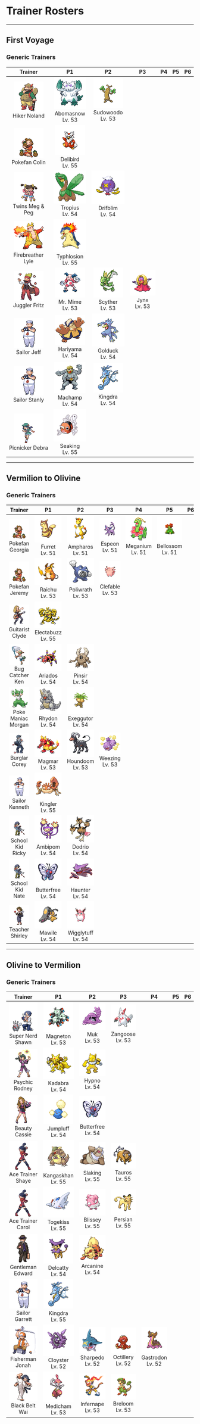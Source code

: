 # Trainer Rosters

---

## First Voyage


### Generic Trainers

| Trainer | P1 | P2 | P3 | P4 | P5 | P6 |
|:-------:|:--:|:--:|:--:|:--:|:--:|:--:|
| ![Hiker Noland](../../assets/trainers/hiker.png "Hiker Noland")<br>Hiker Noland | ![Abomasnow](../../assets/sprites/abomasnow/front.gif "Abomasnow")<br>Abomasnow<br>Lv. 53 | ![Sudowoodo](../../assets/sprites/sudowoodo/front.gif "Sudowoodo")<br>Sudowoodo<br>Lv. 53 |
| ![Pokefan Colin](../../assets/trainers/pokefan.png "Pokefan Colin")<br>Pokefan Colin | ![Delibird](../../assets/sprites/delibird/front.gif "Delibird")<br>Delibird<br>Lv. 55 |
| ![Twins Meg & Peg](../../assets/trainers/twins.png "Twins Meg & Peg")<br>Twins Meg & Peg | ![Tropius](../../assets/sprites/tropius/front.gif "Tropius")<br>Tropius<br>Lv. 54 | ![Drifblim](../../assets/sprites/drifblim/front.gif "Drifblim")<br>Drifblim<br>Lv. 54 |
| ![Firebreather Lyle](../../assets/trainers/firebreather.png "Firebreather Lyle")<br>Firebreather Lyle | ![Typhlosion](../../assets/sprites/typhlosion/front.gif "Typhlosion")<br>Typhlosion<br>Lv. 55 |
| ![Juggler Fritz](../../assets/trainers/juggler.png "Juggler Fritz")<br>Juggler Fritz | ![Mr. Mime](../../assets/sprites/mr-mime/front.gif "Mr. Mime")<br>Mr. Mime<br>Lv. 53 | ![Scyther](../../assets/sprites/scyther/front.gif "Scyther")<br>Scyther<br>Lv. 53 | ![Jynx](../../assets/sprites/jynx/front.gif "Jynx")<br>Jynx<br>Lv. 53 |
| ![Sailor Jeff](../../assets/trainers/sailor.png "Sailor Jeff")<br>Sailor Jeff | ![Hariyama](../../assets/sprites/hariyama/front.gif "Hariyama")<br>Hariyama<br>Lv. 54 | ![Golduck](../../assets/sprites/golduck/front.gif "Golduck")<br>Golduck<br>Lv. 54 |
| ![Sailor Stanly](../../assets/trainers/sailor.png "Sailor Stanly")<br>Sailor Stanly | ![Machamp](../../assets/sprites/machamp/front.gif "Machamp")<br>Machamp<br>Lv. 54 | ![Kingdra](../../assets/sprites/kingdra/front.gif "Kingdra")<br>Kingdra<br>Lv. 54 |
| ![Picnicker Debra](../../assets/trainers/picnicker.png "Picnicker Debra")<br>Picnicker Debra | ![Seaking](../../assets/sprites/seaking/front.gif "Seaking")<br>Seaking<br>Lv. 55 |


---

## Vermilion to Olivine


### Generic Trainers

| Trainer | P1 | P2 | P3 | P4 | P5 | P6 |
|:-------:|:--:|:--:|:--:|:--:|:--:|:--:|
| ![Pokefan Georgia](../../assets/trainers/pokefan.png "Pokefan Georgia")<br>Pokefan Georgia | ![Furret](../../assets/sprites/furret/front.gif "Furret")<br>Furret<br>Lv. 51 | ![Ampharos](../../assets/sprites/ampharos/front.gif "Ampharos")<br>Ampharos<br>Lv. 51 | ![Espeon](../../assets/sprites/espeon/front.gif "Espeon")<br>Espeon<br>Lv. 51 | ![Meganium](../../assets/sprites/meganium/front.gif "Meganium")<br>Meganium<br>Lv. 51 | ![Bellossom](../../assets/sprites/bellossom/front.gif "Bellossom")<br>Bellossom<br>Lv. 51 |
| ![Pokefan Jeremy](../../assets/trainers/pokefan.png "Pokefan Jeremy")<br>Pokefan Jeremy | ![Raichu](../../assets/sprites/raichu/front.gif "Raichu")<br>Raichu<br>Lv. 53 | ![Poliwrath](../../assets/sprites/poliwrath/front.gif "Poliwrath")<br>Poliwrath<br>Lv. 53 | ![Clefable](../../assets/sprites/clefable/front.gif "Clefable")<br>Clefable<br>Lv. 53 |
| ![Guitarist Clyde](../../assets/trainers/guitarist.png "Guitarist Clyde")<br>Guitarist Clyde | ![Electabuzz](../../assets/sprites/electabuzz/front.gif "Electabuzz")<br>Electabuzz<br>Lv. 55 |
| ![Bug Catcher Ken](../../assets/trainers/bug_catcher.png "Bug Catcher Ken")<br>Bug Catcher Ken | ![Ariados](../../assets/sprites/ariados/front.gif "Ariados")<br>Ariados<br>Lv. 54 | ![Pinsir](../../assets/sprites/pinsir/front.gif "Pinsir")<br>Pinsir<br>Lv. 54 |
| ![Poke Maniac Morgan](../../assets/trainers/poke_maniac.png "Poke Maniac Morgan")<br>Poke Maniac Morgan | ![Rhydon](../../assets/sprites/rhydon/front.gif "Rhydon")<br>Rhydon<br>Lv. 54 | ![Exeggutor](../../assets/sprites/exeggutor/front.gif "Exeggutor")<br>Exeggutor<br>Lv. 54 |
| ![Burglar Corey](../../assets/trainers/burglar.png "Burglar Corey")<br>Burglar Corey | ![Magmar](../../assets/sprites/magmar/front.gif "Magmar")<br>Magmar<br>Lv. 53 | ![Houndoom](../../assets/sprites/houndoom/front.gif "Houndoom")<br>Houndoom<br>Lv. 53 | ![Weezing](../../assets/sprites/weezing/front.gif "Weezing")<br>Weezing<br>Lv. 53 |
| ![Sailor Kenneth](../../assets/trainers/sailor.png "Sailor Kenneth")<br>Sailor Kenneth | ![Kingler](../../assets/sprites/kingler/front.gif "Kingler")<br>Kingler<br>Lv. 55 |
| ![School Kid Ricky](../../assets/trainers/school_kid.png "School Kid Ricky")<br>School Kid Ricky | ![Ambipom](../../assets/sprites/ambipom/front.gif "Ambipom")<br>Ambipom<br>Lv. 54 | ![Dodrio](../../assets/sprites/dodrio/front.gif "Dodrio")<br>Dodrio<br>Lv. 54 |
| ![School Kid Nate](../../assets/trainers/school_kid.png "School Kid Nate")<br>School Kid Nate | ![Butterfree](../../assets/sprites/butterfree/front.gif "Butterfree")<br>Butterfree<br>Lv. 54 | ![Haunter](../../assets/sprites/haunter/front.gif "Haunter")<br>Haunter<br>Lv. 54 |
| ![Teacher Shirley](../../assets/trainers/teacher.png "Teacher Shirley")<br>Teacher Shirley | ![Mawile](../../assets/sprites/mawile/front.gif "Mawile")<br>Mawile<br>Lv. 54 | ![Wigglytuff](../../assets/sprites/wigglytuff/front.gif "Wigglytuff")<br>Wigglytuff<br>Lv. 54 |


---

## Olivine to Vermilion


### Generic Trainers

| Trainer | P1 | P2 | P3 | P4 | P5 | P6 |
|:-------:|:--:|:--:|:--:|:--:|:--:|:--:|
| ![Super Nerd Shawn](../../assets/trainers/super_nerd.png "Super Nerd Shawn")<br>Super Nerd Shawn | ![Magneton](../../assets/sprites/magneton/front.gif "Magneton")<br>Magneton<br>Lv. 53 | ![Muk](../../assets/sprites/muk/front.gif "Muk")<br>Muk<br>Lv. 53 | ![Zangoose](../../assets/sprites/zangoose/front.gif "Zangoose")<br>Zangoose<br>Lv. 53 |
| ![Psychic Rodney](../../assets/trainers/psychic.png "Psychic Rodney")<br>Psychic Rodney | ![Kadabra](../../assets/sprites/kadabra/front.gif "Kadabra")<br>Kadabra<br>Lv. 54 | ![Hypno](../../assets/sprites/hypno/front.gif "Hypno")<br>Hypno<br>Lv. 54 |
| ![Beauty Cassie](../../assets/trainers/beauty.png "Beauty Cassie")<br>Beauty Cassie | ![Jumpluff](../../assets/sprites/jumpluff/front.gif "Jumpluff")<br>Jumpluff<br>Lv. 54 | ![Butterfree](../../assets/sprites/butterfree/front.gif "Butterfree")<br>Butterfree<br>Lv. 54 |
| ![Ace Trainer Shaye](../../assets/trainers/ace_trainer.png "Ace Trainer Shaye")<br>Ace Trainer Shaye | ![Kangaskhan](../../assets/sprites/kangaskhan/front.gif "Kangaskhan")<br>Kangaskhan<br>Lv. 55 | ![Slaking](../../assets/sprites/slaking/front.gif "Slaking")<br>Slaking<br>Lv. 55 | ![Tauros](../../assets/sprites/tauros/front.gif "Tauros")<br>Tauros<br>Lv. 55 |
| ![Ace Trainer Carol](../../assets/trainers/ace_trainer.png "Ace Trainer Carol")<br>Ace Trainer Carol | ![Togekiss](../../assets/sprites/togekiss/front.gif "Togekiss")<br>Togekiss<br>Lv. 55 | ![Blissey](../../assets/sprites/blissey/front.gif "Blissey")<br>Blissey<br>Lv. 55 | ![Persian](../../assets/sprites/persian/front.gif "Persian")<br>Persian<br>Lv. 55 |
| ![Gentleman Edward](../../assets/trainers/gentleman.png "Gentleman Edward")<br>Gentleman Edward | ![Delcatty](../../assets/sprites/delcatty/front.gif "Delcatty")<br>Delcatty<br>Lv. 54 | ![Arcanine](../../assets/sprites/arcanine/front.gif "Arcanine")<br>Arcanine<br>Lv. 54 |
| ![Sailor Garrett](../../assets/trainers/sailor.png "Sailor Garrett")<br>Sailor Garrett | ![Kingdra](../../assets/sprites/kingdra/front.gif "Kingdra")<br>Kingdra<br>Lv. 55 |
| ![Fisherman Jonah](../../assets/trainers/fisherman.png "Fisherman Jonah")<br>Fisherman Jonah | ![Cloyster](../../assets/sprites/cloyster/front.gif "Cloyster")<br>Cloyster<br>Lv. 52 | ![Sharpedo](../../assets/sprites/sharpedo/front.gif "Sharpedo")<br>Sharpedo<br>Lv. 52 | ![Octillery](../../assets/sprites/octillery/front.gif "Octillery")<br>Octillery<br>Lv. 52 | ![Gastrodon](../../assets/sprites/gastrodon/front.gif "Gastrodon")<br>Gastrodon<br>Lv. 52 |
| ![Black Belt Wai](../../assets/trainers/black_belt.png "Black Belt Wai")<br>Black Belt Wai | ![Medicham](../../assets/sprites/medicham/front.gif "Medicham")<br>Medicham<br>Lv. 53 | ![Infernape](../../assets/sprites/infernape/front.gif "Infernape")<br>Infernape<br>Lv. 53 | ![Breloom](../../assets/sprites/breloom/front.gif "Breloom")<br>Breloom<br>Lv. 53 |

